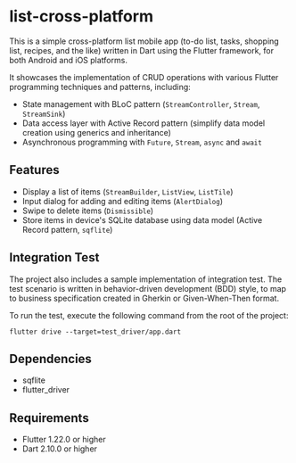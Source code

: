 # list-cross-platform
This is a simple cross-platform list mobile app 
(to-do list, tasks, shopping list, recipes, and the like) 
written in Dart using the Flutter framework, 
for both Android and iOS platforms.

It showcases the implementation of CRUD operations 
with various Flutter programming techniques and patterns, including:
- State management with BLoC pattern (`StreamController`, `Stream`, `StreamSink`)
- Data access layer with Active Record pattern 
(simplify data model creation using generics and inheritance)
- Asynchronous programming with `Future`, `Stream`, `async` and `await`

## Features
- Display a list of items (`StreamBuilder`, `ListView`, `ListTile`)
- Input dialog for adding and editing items (`AlertDialog`)
- Swipe to delete items (`Dismissible`)
- Store items in device's SQLite database using data model (Active Record pattern, `sqflite`)

## Integration Test
The project also includes a sample implementation of integration test. The test scenario is written in behavior-driven development (BDD) style, to map to business specification created in Gherkin or Given-When-Then format.

To run the test, execute the following command from the root of the project:

`flutter drive --target=test_driver/app.dart`

## Dependencies
- sqflite
- flutter_driver

## Requirements
- Flutter 1.22.0 or higher
- Dart 2.10.0 or higher

